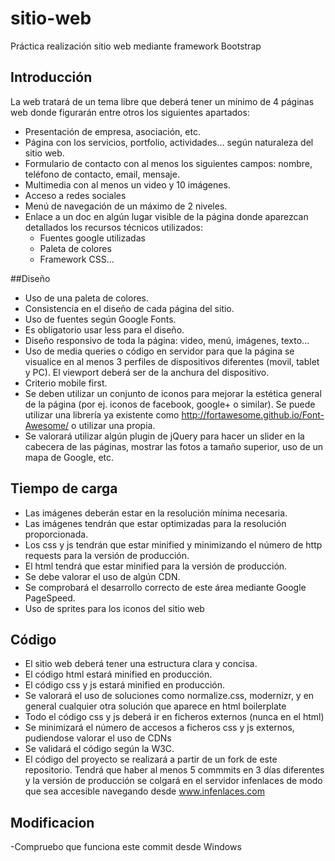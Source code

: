 # sitio-web
Práctica realización sitio web mediante framework Bootstrap

## Introducción
La web tratará de un tema libre que deberá tener un mínimo de 4 páginas web donde figurarán entre otros los siguientes apartados:
- Presentación de empresa, asociación, etc.
- Página con los servicios, portfolio, actividades... según naturaleza del sitio web.
- Formulario de contacto con al menos los siguientes campos: nombre, teléfono de contacto, email, mensaje. 
- Multimedia con al menos un video y 10 imágenes.
- Acceso a redes sociales
- Menú de navegación de un máximo de 2 niveles.
- Enlace a un doc en algún lugar visible de la página donde aparezcan detallados los recursos técnicos utilizados:
    - Fuentes google utilizadas
    - Paleta de colores
    - Framework CSS...
   
##Diseño
- Uso de una paleta de colores.
- Consistencia en el diseño de cada página del sitio.
- Uso de fuentes según Google Fonts.
- Es obligatorio usar less para el diseño.
- Diseño responsivo de toda la página: video, menú, imágenes, texto...
- Uso de media queries o código en servidor para que la página se visualice en al menos 3 perfiles de dispositivos diferentes (movil, tablet y PC). El viewport deberá ser de la anchura del dispositivo.
- Criterio mobile first.
- Se deben utilizar un conjunto de iconos para mejorar la estética general de la página (por ej. iconos de facebook, google+ o similar). Se puede utilizar una librería ya existente como http://fortawesome.github.io/Font-Awesome/ o utilizar una propia. 
- Se valorará utilizar algún plugin de jQuery para hacer un slider en la cabecera de las páginas, mostrar las fotos a tamaño superior, uso de un mapa de Google, etc.

## Tiempo de carga
- Las imágenes deberán estar en la resolución mínima necesaria.
- Las imágenes tendrán que estar optimizadas para la resolución proporcionada.
- Los css y js tendrán que estar minified y minimizando el número de http requests para la versión de producción.
- El html tendrá que estar minified para la versión de producción.
- Se debe valorar el uso de algún CDN.
- Se comprobará el desarrollo correcto de este área mediante Google PageSpeed.
- Uso de sprites para los iconos del sitio web

## Código
- El sitio web deberá tener una estructura clara y concisa.
- El código html estará minified en producción.
- El código css y js estará minified en producción.
- Se valorará el uso de soluciones como normalize.css, modernizr, y en general cualquier otra solución que aparece en html boilerplate
- Todo el código css y js deberá ir en ficheros externos (nunca en el html)
- Se minimizará el número de accesos a ficheros css y js externos, pudiendose valorar el uso de CDNs
- Se validará el código según la W3C. 
- El código del proyecto se realizará a partir de un fork de este repositorio. Tendrá que haber al menos 5 commmits en 3 días diferentes y la versión de producción se colgará en el servidor infenlaces de modo que sea accesible navegando desde www.infenlaces.com


## Modificacion

-Compruebo que funciona este commit desde Windows